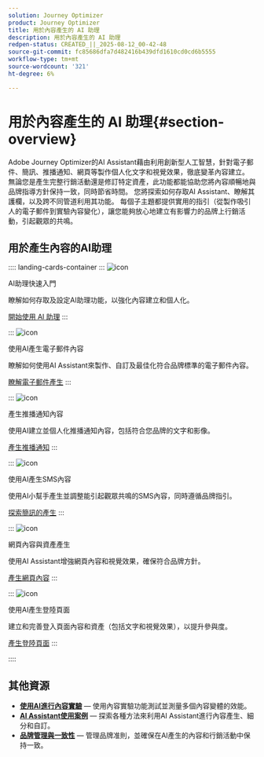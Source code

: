 ```yaml
---
solution: Journey Optimizer
product: Journey Optimizer
title: 用於內容產生的 AI 助理
description: 用於內容產生的 AI 助理
redpen-status: CREATED_||_2025-08-12_00-42-48
source-git-commit: fc85686dfa7d482416b439dfd1610cd0cd6b5555
workflow-type: tm+mt
source-wordcount: '321'
ht-degree: 6%

---
```



# 用於內容產生的 AI 助理{#section-overview}

Adobe Journey Optimizer的AI Assistant藉由利用創新型人工智慧，針對電子郵件、簡訊、推播通知、網頁等製作個人化文字和視覺效果，徹底變革內容建立。 無論您是產生完整行銷活動還是修訂特定資產，此功能都能協助您將內容順暢地與品牌指導方針保持一致，同時節省時間。 您將探索如何存取AI Assistant、瞭解其護欄，以及跨不同管道利用其功能。 每個子主題都提供實用的指引（從製作吸引人的電子郵件到實驗內容變化），讓您能夠放心地建立有影響力的品牌上行銷活動，引起觀眾的共鳴。

## 用於產生內容的AI助理

:::: landing-cards-container
:::
![icon](https://cdn.experienceleague.adobe.com/icons/circle-play.svg?lang=zh-Hant)

AI助理快速入門

瞭解如何存取及設定AI助理功能，以強化內容建立和個人化。

[開始使用 AI 助理](../using/content-management/gs-generative.md)
:::

:::
![icon](https://cdn.experienceleague.adobe.com/icons/envelope.svg?lang=zh-Hant)

使用AI產生電子郵件內容

瞭解如何使用AI Assistant來製作、自訂及最佳化符合品牌標準的電子郵件內容。

[瞭解電子郵件產生](../using/content-management/generative-email.md)
:::

:::
![icon](https://cdn.experienceleague.adobe.com/icons/bell.svg?lang=zh-Hant)

產生推播通知內容

使用AI建立並個人化推播通知內容，包括符合您品牌的文字和影像。

[產生推播通知](../using/content-management/generative-push.md)
:::

:::
![icon](https://cdn.experienceleague.adobe.com/icons/message.svg?lang=zh-Hant)

使用AI產生SMS內容

使用AI小幫手產生並調整能引起觀眾共鳴的SMS內容，同時遵循品牌指引。

[探索簡訊的產生](../using/content-management/generative-sms.md)
:::

:::
![icon](https://cdn.experienceleague.adobe.com/icons/globe.svg?lang=zh-Hant)

網頁內容與資產產生

使用AI Assistant增強網頁內容和視覺效果，確保符合品牌方針。

[產生網頁內容](../using/content-management/generative-web.md)
:::

:::
![icon](https://cdn.experienceleague.adobe.com/icons/window-maximize.svg?lang=zh-Hant)

使用AI產生登陸頁面

建立和完善登入頁面內容和資產（包括文字和視覺效果），以提升參與度。

[產生登陸頁面](../using/content-management/generative-lp.md)
:::

::::


## 其他資源

- **[使用AI進行內容實驗](../using/content-management/generative-experimentation.md)** — 使用內容實驗功能測試並測量多個內容變體的效能。
- **[AI Assistant使用案例](../using/content-management/generative-uc.md)** — 探索各種方法來利用AI Assistant進行內容產生、細分和自訂。
- **[品牌管理與一致性](brands-landing-page.md)** — 管理品牌准則，並確保在AI產生的內容和行銷活動中保持一致。
